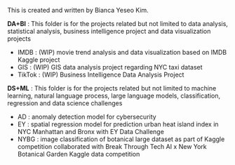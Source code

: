 This is created and written by Bianca Yeseo Kim.

**DA+BI**
: This folder is for the projects related but not limited to data analysis, 
statistical analysis, business intelligence project and data visualization projects

- IMDB : (WIP) movie trend analysis and data visualization based on IMDB Kaggle project
- GIS : (WIP) GIS data analysis project regarding NYC taxi dataset
- TikTok : (WIP) Business Intelligence Data Analysis Project 

**DS+ML**
: This folder is for the projects related but not limited to machine learning,
natural language process, large language models, classification, regression and data science challenges

- AD : anomaly detection model for cybersecurity
- EY : spatial regression model for prediction urban heat island index in NYC Manhattan and Bronx with EY Data Challenge
- NYBG : image classification of botanical large dataset as part of Kaggle competition collaborated with Break Through Tech AI x New York Botanical Garden Kaggle data competition
